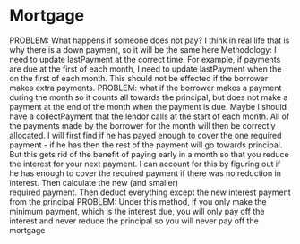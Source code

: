 # Mortgage

 PROBLEM: What happens if someone does not pay? I think in real life that is why
          there is a down payment, so it will be the same here
 Methodology: I need to update lastPayment at the correct time. For example,
             if payments are due at the first of each month, I need to update lastPayment 
             when the on the first of each month. This should not be effected if the borrower
             makes extra payments. PROBLEM: what if the borrower makes a payment during the month
             so it counts all towards the principal, but does not make a payment at the end of the 
             month when the payment is due. Maybe I should have a collectPayment that the lendor calls
             at the start of each month. All of the payments made by the borrower for the month will then 
             be correctly allocated. I will first find if he has payed enough to cover the one required
             payment - if he has then the rest of the payment will go towards principal. But this gets rid of
             the benefit of paying early in a month so that you reduce the interest for your next payment.
             I can account for this by figuring out if he has enough to cover the required payment
             if there was no reduction in interest. Then calculate the new (and smaller)  
             required payment. Then deduct everything except the new interest payment from the principal
 PROBLEM: Under this method, if you only make the minimum payment, which is the interest due,
          you will only pay off the interest and never reduce the principal so you will never 
          pay off the mortgage
    
